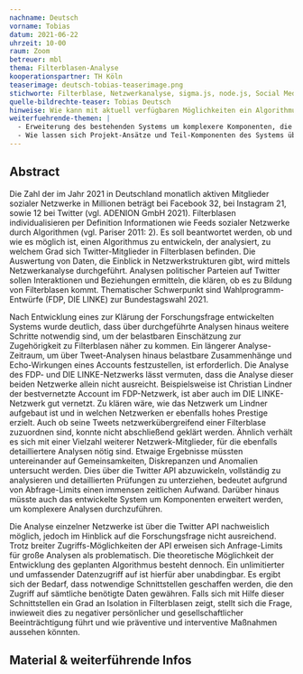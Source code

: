 ```yaml
---
nachname: Deutsch
vorname: Tobias
datum: 2021-06-22
uhrzeit: 10-00
raum: Zoom
betreuer: mbl
thema: Filterblasen-Analyse
kooperationspartner: TH Köln
teaserimage: deutsch-tobias-teaserimage.png
stichworte: Filterblase, Netzwerkanalyse, sigma.js, node.js, Social Media, Twitter API
quelle-bildrechte-teaser: Tobias Deutsch
hinweise: Wie kann mit aktuell verfügbaren Möglichkeiten ein Algorithmus entwickelt werden, der unter Einbeziehung von Netzwerkanalyse und weiteren Methoden eine belastbare Aussage darüber treffen kann, zu welchem Grad sich Twitter-Benutzer in einer Filterblase befinden?
weiterfuehrende-themen: |
  - Erweiterung des bestehenden Systems um komplexere Komponenten, die detailliertere Analysen ermöglichen
  - Wie lassen sich Projekt-Ansätze und Teil-Komponenten des Systems über Twitter hinaus auf andere soziale Netzwerke übertragen? 
---
```


## Abstract

Die Zahl der im Jahr 2021 in Deutschland monatlich aktiven Mitglieder sozialer Netzwerke in Millionen beträgt bei Facebook 32, bei Instagram 21, sowie 12 bei Twitter (vgl. ADENION GmbH 2021). Filterblasen individualisieren per Definition Informationen wie Feeds sozialer Netzwerke durch Algorithmen (vgl. Pariser 2011: 2). Es soll beantwortet werden, ob und wie es möglich ist, einen Algorithmus zu entwickeln, der analysiert, zu welchem Grad sich Twitter-Mitglieder in Filterblasen befinden. Die Auswertung von Daten, die Einblick in Netzwerkstrukturen gibt, wird mittels Netzwerkanalyse durchgeführt. Analysen politischer Parteien auf Twitter sollen Interaktionen und Beziehungen ermitteln, die klären, ob es zu Bildung von Filterblasen kommt. Thematischer Schwerpunkt sind Wahlprogramm-Entwürfe (FDP, DIE LINKE) zur Bundestagswahl 2021.

Nach Entwicklung eines zur Klärung der Forschungsfrage entwickelten Systems wurde deutlich, dass über durchgeführte Analysen hinaus weitere Schritte notwendig sind, um der belastbaren Einschätzung zur Zugehörigkeit zu Filterblasen näher zu kommen. Ein längerer Analyse-Zeitraum, um über Tweet-Analysen hinaus belastbare Zusammenhänge und Echo-Wirkungen eines Accounts festzustellen, ist erforderlich. Die Analyse des FDP- und DIE LINKE-Netzwerks lässt vermuten, dass die Analyse dieser beiden Netzwerke allein nicht ausreicht. Beispielsweise ist Christian Lindner der bestvernetzte Account im FDP-Netzwerk, ist aber auch im DIE LINKE-Netzwerk gut vernetzt. Zu klären wäre, wie das Netzwerk um Lindner aufgebaut ist und in welchen Netzwerken er ebenfalls hohes Prestige erzielt. Auch ob seine Tweets netzwerkübergreifend einer Filterblase zuzuordnen sind, konnte nicht abschließend geklärt werden. Ähnlich verhält es sich mit einer Vielzahl weiterer Netzwerk-Mitglieder, für die ebenfalls detailliertere Analysen nötig sind. Etwaige Ergebnisse müssten untereinander auf Gemeinsamkeiten, Diskrepanzen und Anomalien untersucht werden. Dies über die Twitter API abzuwickeln, vollständig zu analysieren und detaillierten Prüfungen zu unterziehen, bedeutet aufgrund von Abfrage-Limits einen immensen zeitlichen Aufwand. Darüber hinaus müsste auch das entwickelte System um Komponenten erweitert werden, um komplexere Analysen durchzuführen.

Die Analyse einzelner Netzwerke ist über die Twitter API nachweislich möglich, jedoch im Hinblick auf die Forschungsfrage nicht ausreichend. Trotz breiter Zugriffs-Möglichkeiten der API erweisen sich Anfrage-Limits für große Analysen als problematisch. Die theoretische Möglichkeit der Entwicklung des geplanten Algorithmus besteht dennoch. Ein unlimitierter und umfassender Datenzugriff auf ist hierfür aber unabdingbar. Es ergibt sich der Bedarf, dass notwendige Schnittstellen geschaffen werden, die den Zugriff auf sämtliche benötigte Daten gewähren. Falls sich mit Hilfe dieser Schnittstellen ein Grad an Isolation in Filterblasen zeigt, stellt sich die Frage, inwieweit dies zu negativer persönlicher und gesellschaftlicher Beeinträchtigung führt und wie präventive und interventive Maßnahmen aussehen könnten.

## Material & weiterführende Infos


